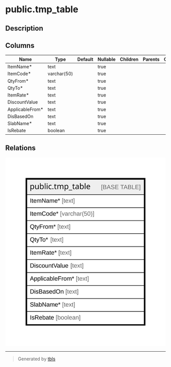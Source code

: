 # public.tmp_table

## Description

## Columns

| Name | Type | Default | Nullable | Children | Parents | Comment |
| ---- | ---- | ------- | -------- | -------- | ------- | ------- |
| ItemName* | text |  | true |  |  |  |
| ItemCode* | varchar(50) |  | true |  |  |  |
| QtyFrom* | text |  | true |  |  |  |
| QtyTo* | text |  | true |  |  |  |
| ItemRate* | text |  | true |  |  |  |
| DiscountValue | text |  | true |  |  |  |
| ApplicableFrom* | text |  | true |  |  |  |
| DisBasedOn | text |  | true |  |  |  |
| SlabName* | text |  | true |  |  |  |
| IsRebate | boolean |  | true |  |  |  |

## Relations

![er](public.tmp_table.svg)

---

> Generated by [tbls](https://github.com/k1LoW/tbls)
